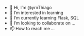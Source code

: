 - 👋 Hi, I’m @yrnThiago
- 👀 I’m interested in learning
- 🌱 I’m currently learning Flask, SQL
- 💞️ I’m looking to collaborate on ...
- 📫 How to reach me ...

<!---
yrnThiago/yrnThiago is a ✨ special ✨ repository because its `README.md` (this file) appears on your GitHub profile.
You can click the Preview link to take a look at your changes.
--->
